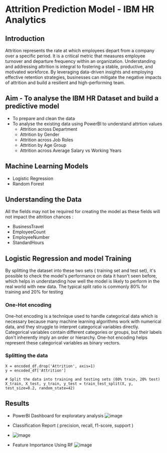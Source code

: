 # Attrition Prediction Model - IBM HR Analytics
## Introduction
Attrition represents the rate at which employees depart from a company over a specific period. It is a critical metric that measures employee turnover and departure frequency within an organization.
Understanding and addressing attrition is integral to fostering a stable, productive, and motivated workforce. By leveraging data-driven insights and employing effective retention strategies, businesses can mitigate the negative impacts of attrition and build a resilient and high-performing team.

## Aim - To analyse the IBM HR Dataset and build a predictive model
- To prepare and clean the data
- To analyse the existing data using PowerBI to understand attrtion values
  - Attrition across Department
  - Attrition by Gender
  - Attrition across Job Roles
  - Attrition by Age Group
  - Attrition across Average Salary vs Working Years

## Machine Learning Models
- Logistic Regression
- Random Forest

## Understanding the Data
All the fields may not be required for creating the model as these fields will not impact the attrition chances :
- BusinessTravel
- EmployeeCount
- EmployeeNumber
- StandardHours

## Logistic Regression and model Training
By splitting the dataset into these two sets ( training set and test set), it's possible to check the model's performance on data it hasn't seen before, which helps in understanding how well the model is likely to perform in the real world with new data.
The typical split ratio is commonly 80% for training and 20% for testing

### One-Hot encoding
One-hot encoding is a technique used to handle categorical data which is necessary because many machine learning algorithms work with numerical data, and they struggle to interpret categorical variables directly.
Categorical variables contain different categories or groups, but their labels don't inherently imply an order or hierarchy. One-hot encoding helps represent these categorical variables as binary vectors.

### Splitting the data
```
X = encoded_df.drop('Attrition', axis=1)
y = encoded_df['Attrition']

# Split the data into training and testing sets (80% train, 20% test)
X_train, X_test, y_train, y_test = train_test_split(X, y, test_size=0.2, random_state=42)
```

## Results
- PowerBI Dashboard for exploratary analysis
![image](https://github.com/mrnightmare666/IBM_HR_Analytics/assets/53763049/e6a824c1-011a-4954-9f51-2dd4c57e284d)

- Classification Report ( precision, recall, f1-score, support )
-   ![image](https://github.com/mrnightmare666/IBM_HR_Analytics/assets/53763049/6d4eff5e-77cb-4fdb-9c24-0184ca2ea7e9)




- Feature Importance Using RF
![image](https://github.com/mrnightmare666/IBM_HR_Analytics/assets/53763049/976ee0fd-ce1b-4038-a5cb-99370d38bf10)



